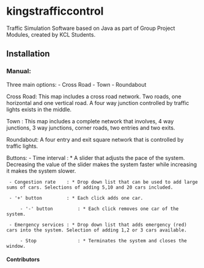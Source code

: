# kingstrafficcontrol
Traffic Simulation Software based on Java as part of Group Project Modules, created by KCL Students.

## Installation

### Manual:

Three main options: - Cross Road
		    - Town
                    - Roundabout


Cross Road: This map includes a cross road network. Two roads, one horizontal and one vertical road. 
	    A four way junction controlled by traffic lights exists in the middle.


Town      : This map includes a complete network that involves, 4 way junctions, 3 way junctions, corner roads,
	    two entries and two exits.


Roundabout: A four entry and exit square network that is controlled by traffic lights.


Buttons: - Time interval      : * A slider that adjusts the pace of the system. Decreasing the value of the slider makes the system faster
			      while increasing it makes the system slower.

	 - Congestion rate    : * Drop down list that can be used to add large sums of cars. Selections of adding 5,10 and 20 cars included.

	 - '+' button         : * Each click adds one car.

         - '-' button         : * Each click removes one car of the system. 

	 - Emergency services : * Drop down list that adds emergency (red) cars into the system. Selection of adding 1,2 or 3 cars available.

         - Stop               : * Terminates the system and closes the window.
         

#### Contributors

